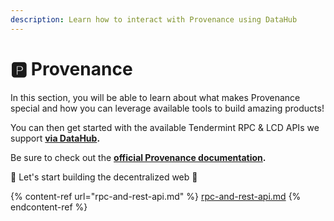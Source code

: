 ```yaml
---
description: Learn how to interact with Provenance using DataHub
---
```


# 🅿 Provenance

In this section, you will be able to learn about what makes Provenance special and how you can leverage available tools to build amazing products!

You can then get started with the available Tendermint RPC & LCD APIs we support [**via DataHub**](https://datahub.figment.io/services/provenance)**.**

Be sure to check out the [**official Provenance documentation**](https://docs.provenance.io)**.**

🚀 Let's start building the decentralized web 🚀

{% content-ref url="rpc-and-rest-api.md" %}
[rpc-and-rest-api.md](rpc-and-rest-api.md)
{% endcontent-ref %}



